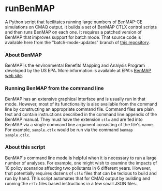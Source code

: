 # runBenMAP

A Python script that facilitates running large numbers of BenMAP-CE simulations on CMAQ output. It builds a set of BenMAP CTLX control scripts and then runs BenMAP on each one. It requires a patched version of BenMAP that improves support for batch mode. That source code is available here from the "batch-mode-updates" branch of [this repository](https://github.com/pjwilcoxen/BenMAP-CE).

### About BenMAP

BenMAP is the environmental Benefits Mapping and Analysis Program  developed by the US EPA. More information is available at EPA's [BenMAP web site](https://www.epa.gov/benmap).

### Running BenMAP from the command line

BenMAP has an extensive graphical interface and is usually run in that mode. However, most of its functionality is also available from the command line by constructing an appropriate command file. Command files are plain text and contain instructions described in the command line appendix of the BenMAP manual. They must have the extension `ctlx` and are fed into BenMAP via a single command line argument consisting of the file's name. For example, `sample.ctlx` would be run via the command `benmap sample.ctlx`.

### About this script

BenMAP's command line mode is helpful when it is necessary to run a large number of analyses. For example, one might wish to examine the impacts of 10 policy scenarios affecting two pollutants in 6 different years. However, that potentially requires dozens of `ctlx` files that can be tedious to build and run by hand. This script automates that for CMAQ output by building and running the `ctlx` files based instructions in a few small JSON files.
